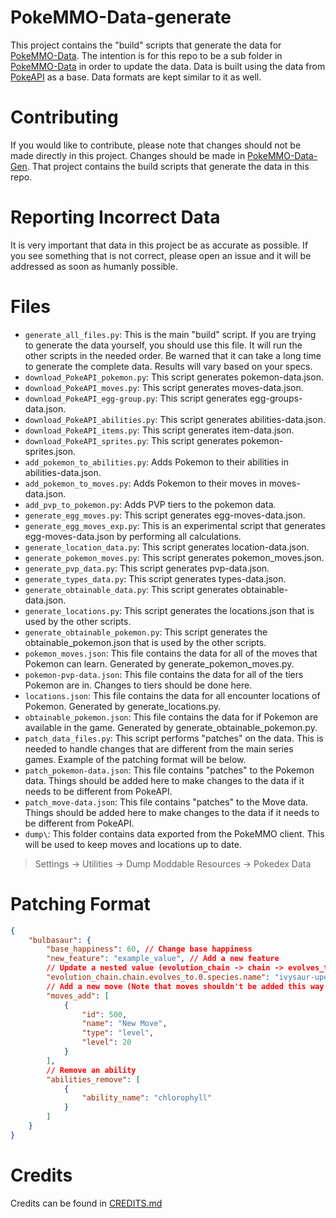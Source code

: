 # PokeMMO-Data-generate
This project contains the "build" scripts that generate the data for [PokeMMO-Data](https://github.com/PokeVengers/PokeMMO-Data). The intention is for this repo to be a sub folder in [PokeMMO-Data](https://github.com/PokeVengers/PokeMMO-Data) in order to update the data. Data is built using the data from [PokeAPI](https://pokeapi.co/) as a base. Data formats are kept similar to it as well.

# Contributing
If you would like to contribute, please note that changes should not be made directly in this project. Changes should be made in [PokeMMO-Data-Gen](https://github.com/PokeVengers/PokeMMO-Data-Gen). That project contains the build scripts that generate the data in this repo.

# Reporting Incorrect Data
It is very important that data in this project be as accurate as possible. If you see something that is not correct, please open an issue and it will be addressed as soon as humanly possible.

# Files
- `generate_all_files.py`: This is the main "build" script. If you are trying to generate the data yourself, you should use this file. It will run the other scripts in the needed order. Be warned that it can take a long time to generate the complete data. Results will vary based on your specs.
- `download_PokeAPI_pokemon.py`: This script generates pokemon-data.json.
- `download_PokeAPI_moves.py`: This script generates moves-data.json.
- `download_PokeAPI_egg-group.py`: This script generates egg-groups-data.json.
- `download_PokeAPI_abilities.py`: This script generates abilities-data.json.
- `download_PokeAPI_items.py`: This script generates item-data.json.
- `download_PokeAPI_sprites.py`: This script generates pokemon-sprites.json.
- `add_pokemon_to_abilities.py`: Adds Pokemon to their abilities in abilities-data.json.
- `add_pokemon_to_moves.py`: Adds Pokemon to their moves in moves-data.json.
- `add_pvp_to_pokemon.py`: Adds PVP tiers to the pokemon data.
- `generate_egg_moves.py`: This script generates egg-moves-data.json.
- `generate_egg_moves_exp.py`: This is an experimental script that generates egg-moves-data.json by performing all calculations.
- `generate_location_data.py`: This script generates location-data.json.
- `generate_pokemon_moves.py`: This script generates pokemon_moves.json.
- `generate_pvp_data.py`: This script generates pvp-data.json.
- `generate_types_data.py`: This script generates types-data.json.
- `generate_obtainable_data.py`: This script generates obtainable-data.json.
- `generate_locations.py`: This script generates the locations.json that is used by the other scripts.
- `generate_obtainable_pokemon.py`: This script generates the obtainable_pokemon.json that is used by the other scripts.
- `pokemon_moves.json`: This file contains the data for all of the moves that Pokemon can learn. Generated by generate_pokemon_moves.py.
- `pokemon-pvp-data.json`: This file contains the data for all of the tiers Pokemon are in. Changes to tiers should be done here.
- `locations.json`: This file contains the data for all encounter locations of Pokemon. Generated by generate_locations.py.
- `obtainable_pokemon.json`:  This file contains the data for if Pokemon are available in the game. Generated by generate_obtainable_pokemon.py.
- `patch_data_files.py`: This script performs "patches" on the data. This is needed to handle changes that are different from the main series games. Example of the patching format will be below.
- `patch_pokemon-data.json`: This file contains "patches" to the Pokemon data. Things should be added here to make changes to the data if it needs to be different from PokeAPI.
- `patch_move-data.json`: This file contains "patches" to the Move data. Things should be added here to make changes to the data if it needs to be different from PokeAPI.
- `dump\`: This folder contains data exported from the PokeMMO client. This will be used to keep moves and locations up to date.
> Settings -> Utilities -> Dump Moddable Resources -> Pokedex Data

# Patching Format
```json
{
    "bulbasaur": {
        "base_happiness": 60, // Change base happiness
        "new_feature": "example_value", // Add a new feature
        // Update a nested value (evolution_chain -> chain -> evolves_to -> species -> name)
        "evolution_chain.chain.evolves_to.0.species.name": "ivysaur-updated",
        // Add a new move (Note that moves shouldn't be added this way but used as an example.)
        "moves_add": [
            {
                "id": 500,
                "name": "New Move",
                "type": "level",
                "level": 20
            }
        ],
        // Remove an ability
        "abilities_remove": [
            {
                "ability_name": "chlorophyll"
            }
        ]
    }
}
```

# Credits
Credits can be found in [CREDITS.md](https://github.com/PokeVengers/PokeMMO-Data/blob/main/CREDITS.md)